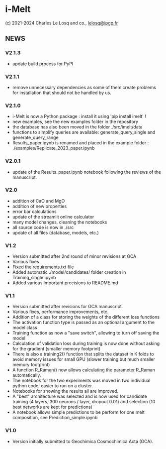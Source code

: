 # i-Melt

(c) 2021-2024 Charles Le Losq and co., lelosq@ipgp.fr

## NEWS

### V2.1.3

- update build process for PyPI

### V2.1.1

- remove unnecessary dependencies as some of them create problems for installation that should not be handled by us.

### V2.1.0

- i-Melt is now a Python package : install it using 'pip install imelt' !
- new examples, see the new examples folder in the repository
- the database has also been moved in the folder ./src/imelt/data
- functions to simplify queries are available: generate_query_single and generate_query_range
- Results_paper.ipynb is renamed and placed in the example folder : ./examples/Replicate_2023_paper.ipynb

### V2.0.1

- update of the Results_paper.ipynb notebook following the reviews of the manuscript.

### V2.0

- addition of CaO and MgO
- addition of new properties
- error bar calculations
- update of the streamlit online calculator
- many model changes, cleaning the notebooks
- all source code is now in ./src
- update of all files (database, models, etc.)

### V1.2

- Version submitted after 2nd round of minor revisions at GCA
- Various fixes
- Fixed the requirements.txt file
- Added automatic ./model/candidates/ folder creation in Training_single.ipynb
- Added various important precisions to README.md

### V1.1

- Version submitted after revisions for GCA manuscript
- Various fixes, performance improvements, etc.
- Addition of a class for storing the weights of the different loss functions
- The activation function type is passed as an optional argument to the model class
- Training function as now a "save switch", allowing to turn off saving the model
- Calculation of validation loss during training is now done without asking for the gradient (smaller memory footprint)
- There is also a training2() function that splits the dataset in K folds to avoid memory issues for small GPU (slower training but much smaller memory footprint)
- A function R_Raman() now allows calculating the parameter R_Raman automatically.
- The notebook for the two experiments was moved in two individual python code, easier to run on a cluster.
- Notebooks for showing the results all are improved.
- A "best" architecture was selected and is now used for candidate training (4 layers, 300 neurons / layer, dropout 0.01) and selection (10 best networks are kept for predictions)
- A notebook allows simple predictions to be perform for one melt composition, see Prediction_simple.ipynb

### V1.0

- Version initially submitted to Geochimica Cosmochimica Acta (GCA).